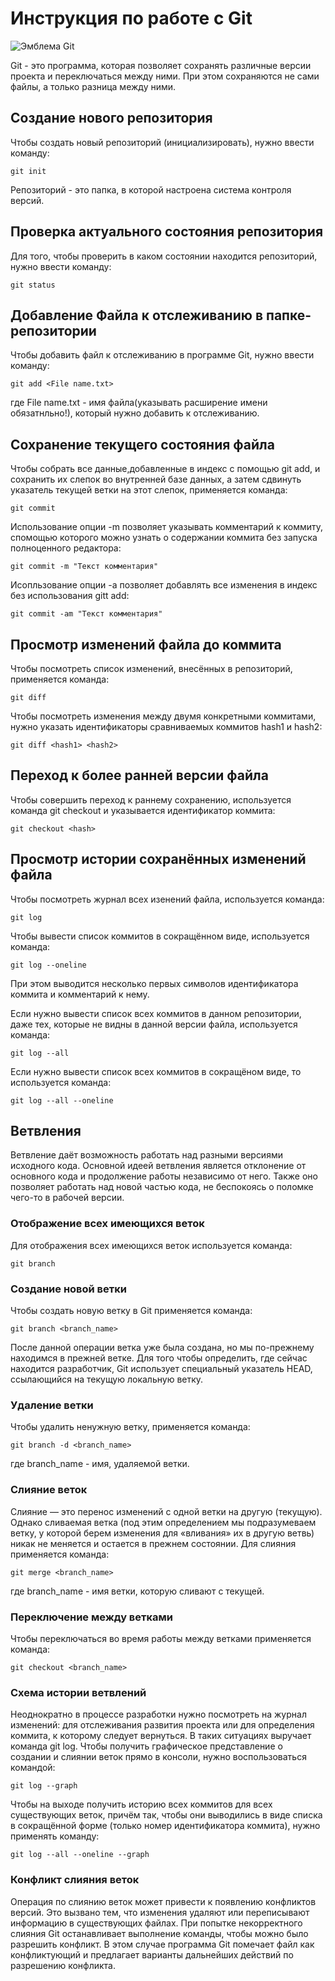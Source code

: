 # Инструкция по работе с Git

![Эмблема Git](Git.png)

Git - это программа, которая позволяет сохранять различные версии проекта и переключаться между ними. При этом сохраняются не сами файлы, а только разница между ними.

## Создание нового репозитория

Чтобы создать новый репозиторий (инициализировать), нужно ввести команду:

    git init

Репозиторий - это папка, в которой настроена система контроля версий.

## Проверка актуального состояния репозитория

Для того, чтобы проверить в каком состоянии находится репозиторий, нужно ввести команду:

    git status

## Добавление Файла к отслеживанию в папке-репозитории

Чтобы добавить файл к отслеживанию в программе Git, нужно ввести команду:

    git add <File name.txt>

где File name.txt - имя файла(указывать расширение имени обязатнльно!), который нужно добавить к отслеживанию.

## Сохранение текущего состояния файла

Чтобы собрать все данные,добавленные в индекс с помощью git add, и сохранить их слепок во внутренней базе данных, а затем сдвинуть указатель текущей ветки на этот слепок, применяется команда:

    git commit

Использование опции -m позволяет указывать комментарий к коммиту, спомощью которого можно узнать о содержании коммита без запуска полноценного редактора:

    git commit -m "Текст комментария"

Исопльзование опции -a позволяет добавлять все изменения в индекс без использования gitt add:

    git commit -am "Текст комментария"

## Просмотр изменений файла до коммита

Чтобы посмотреть список изменений, внесённых в репозиторий, применяется команда:

    git diff

Чтобы посмотреть изменения между двумя конкретными коммитами, нужно указать идентификаторы сравниваемых коммитов hash1 и hash2:

    git diff <hash1> <hash2>

## Переход к более ранней версии файла

Чтобы совершить переход к раннему сохранению, используется команда git checkout и указывается идентификатор коммита:

    git checkout <hash>

## Просмотр истории сохранённых изменений файла

Чтобы посмотреть журнал всех изенений файла, используется команда:

    git log

Чтобы вывести список коммитов в сокращённом виде, используется команда:

    git log --oneline

При этом выводится несколько первых символов идентификатора коммита и комментарий к нему.

Если нужно вывести список всех коммитов в данном репозитории, даже тех, которые не видны в данной версии файла, используется команда:

    git log --all

Если нужно вывести список всех коммитов в сокращёном виде, то используется команда:

    git log --all --oneline

## Ветвления

Ветвление даёт возможность работать над разными версиями исходного кода. Основной идеей ветвления является отклонение от основного кода и продолжение работы независимо от него. Также оно позволяет работать над новой частью  кода, не беспокоясь о поломке чего-то в рабочей версии.

### Отображение всех имеющихся веток
Для отображения всех имеющихся веток используется команда:

    git branch

### Создание новой ветки
Чтобы создать новую ветку в Git применяется команда:

    git branch <branch_name>

После данной операции ветка уже была создана, но мы по-прежнему находимся в прежней ветке. Для того чтобы определить, где сейчас находится разработчик, Git использует специальный указатель HEAD, ссылающийся на текущую локальную ветку.

### Удаление ветки
Чтобы удалить ненужную ветку, применяется команда:

    git branch -d <branch_name>

где branch_name - имя, удаляемой ветки.

### Слияние веток
Слияние — это перенос изменений с одной ветки на другую (текущую). Однако сливаемая ветка (под этим определением мы подразумеваем ветку, у которой берем изменения для «вливания» их в другую ветвь) никак не меняется и остается в прежнем состоянии. Для слияния применяется команда:

    git merge <branch_name>

где branch_name - имя ветки, которую сливают с текущей.

### Переключение между ветками
Чтобы переключаться во время работы между ветками применяется команда:

    git checkout <branch_name>


### Схема истории ветвлений
Неоднократно в процессе разработки нужно посмотреть на журнал изменений: для отслеживания развития проекта или для определения коммита, к которому следует вернуться. В таких ситуациях выручает команда git log.
Чтобы получить графическое представление о создании и слиянии веток прямо в консоли, нужно воспользоваться командой:

    git log --graph

 Чтобы на выходе получить историю всех коммитов для всех существующих веток, причём так, чтобы они выводились в виде списка в сокращённой форме (только номер идентификатора коммита), нужно применять команду:

    git log --all --oneline --graph

    
### Конфликт слияния веток
Операция по слиянию веток может привести к появлению конфликтов версий. Это вызвано тем, что изменения удаляют или переписывают информацию в существующих файлах. При попытке некорректного слияния Git останавливает выполнение команды, чтобы можно было разрешить конфликт.
В этом случае программа Git помечает файл как конфликтующий и предлагает варианты дальнейших действий по разрешению конфликта.
